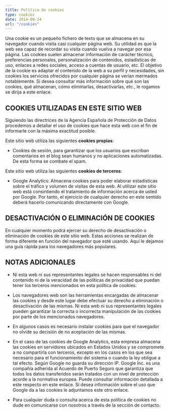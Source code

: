 ```yaml
---
title: Política de cookies
type: cookies
date: 2014-09-24
url: "/cookies"
---
```

Una cookie es un pequeño fichero de texto que se almacena en su navegador cuando visita casi cualquier página web. Su utilidad es que la web sea capaz de recordar su visita cuando vuelva a navegar por esa página. Las cookies suelen almacenar información de carácter técnico, preferencias personales, personalización de contenidos, estadísticas de uso, enlaces a redes sociales, acceso a cuentas de usuario, etc. El objetivo de la cookie es adaptar el contenido de la web a su perfil y necesidades, sin cookies los servicios ofrecidos por cualquier página se verían mermados notablemente. Si desea consultar más información sobre qué son las cookies, qué almacenan, cómo eliminarlas, desactivarlas, etc., le rogamos se dirija a este enlace.

## COOKIES UTILIZADAS EN ESTE SITIO WEB

Siguiendo las directrices de la Agencia Española de Protección de Datos procedemos a detallar el uso de cookies que hace esta web con el fin de informarle con la máxima exactitud posible.

Este sitio web utiliza las siguientes **cookies propias**:

- Cookies de sesión, para garantizar que los usuarios que escriban comentarios en el blog sean humanos y no aplicaciones automatizadas. De esta forma se combate el spam.

Este sitio web utiliza las siguientes **cookies de terceros**:

- Google Analytics: Almacena cookies para poder elaborar estadísticas sobre el tráfico y volumen de visitas de esta web. Al utilizar este sitio web está consintiendo el tratamiento de información acerca de usted por Google. Por tanto, el ejercicio de cualquier derecho en este sentido deberá hacerlo comunicando directamente con Google.

## DESACTIVACIÓN O ELIMINACIÓN DE COOKIES

En cualquier momento podrá ejercer su derecho de desactivación o eliminación de cookies de este sitio web. Estas acciones se realizan de forma diferente en función del navegador que esté usando. Aquí le dejamos una guía rápida para los navegadores más populares.

## NOTAS ADICIONALES

- Ni esta web ni sus representantes legales se hacen responsables ni del contenido ni de la veracidad de las políticas de privacidad que puedan tener los terceros mencionados en esta política de cookies.

- Los navegadores web son las herramientas encargadas de almacenar las cookies y desde este lugar debe efectuar su derecho a eliminación o desactivación de las mismas. Ni esta web ni sus representantes legales pueden garantizar la correcta o incorrecta manipulación de las cookies por parte de los mencionados navegadores.

- En algunos casos es necesario instalar cookies para que el navegador no olvide su decisión de no aceptación de las mismas.

- En el caso de las cookies de Google Analytics, esta empresa almacena las cookies en servidores ubicados en Estados Unidos y se compromete a no compartirla con terceros, excepto en los casos en los que sea necesario para el funcionamiento del sistema o cuando la ley obligue a tal efecto. Según Google no guarda su dirección IP. Google Inc. es una compañía adherida al Acuerdo de Puerto Seguro que garantiza que todos los datos transferidos serán tratados con un nivel de protección acorde a la normativa europea. Puede consultar información detallada a este respecto en este enlace. Si desea información sobre el uso que Google da a las cookies le adjuntamos este otro enlace.

- Para cualquier duda o consulta acerca de esta política de cookies no dude en comunicarse con nosotros a través de la sección de contacto.